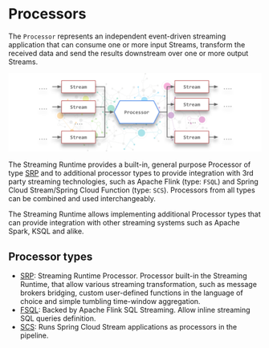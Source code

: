 # Processors

The `Processor` represents an independent event-driven streaming application that can consume one or more input Streams, transform the received data and send the results downstream over one or more output Streams. 

![Multi In/Out Processor](../../sr-multi-in-out-processor.svg)

The Streaming Runtime provides a built-in, general purpose Processor of type [SRP](srp/overview.md) and to additional processor types to provide integration with 3rd party streaming technologies, such as Apache Flink (type: `FSQL`) and Spring Cloud Stream/Spring Cloud Function (type: `SCS`). 
Processors from all types can be combined and used interchangeably.

The Streaming Runtime allows implementing additional Processor types that can provide integration with other streaming systems such as Apache Spark, KSQL and alike.

## Processor types

- [SRP](srp/overview.md): Streaming Runtime Processor. Processor built-in the Streaming Runtime, that allow various streaming transformation, 
such as message brokers bridging, custom user-defined functions in the language of choice and simple tumbling time-window aggregation.
- [FSQL](fsql/overview.md): Backed by Apache Flink SQL Streaming. Allow inline streaming SQL queries definition.
- [SCS](scs/overview.md): Runs Spring Cloud Stream applications as processors in the pipeline.
